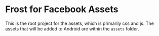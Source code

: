 # Frost for Facebook Assets

This is the root project for the assets, which is primarily css and js.
The assets that will be added to Android are within the `assets` folder.
